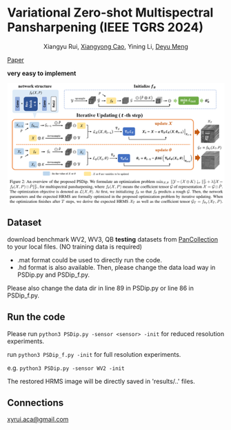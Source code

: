 # Variational Zero-shot Multispectral Pansharpening (IEEE TGRS 2024)

<p align="center">
    Xiangyu Rui, <a href="https://github.com/xiangyongcao">Xiangyong Cao</a>, Yining Li, <a href="https://gr.xjtu.edu.cn/web/dymeng">Deyu Meng</a>
</p>

<p align="center">

[Paper](https://ieeexplore.ieee.org/document/10744593)

**very easy to implement**
  
<img src="./imgs/m.png" align="center"> 

## Dataset
download benchmark WV2, WV3, QB **testing** datasets from [PanCollection](https://liangjiandeng.github.io/PanCollection.html) to your local files. (NO training data is required)

* .mat format could be used to directly run the code.
* .hd format is also available. Then, please change the data load way in PSDip.py and PSDip_f.py.

Please also change the data dir in line 89 in PSDip.py or line 86 in PSDip_f.py.

## Run the code
Please run ``python3 PSDip.py -sensor <sensor> -init`` for reduced resolution experiments.

run ``python3 PSDip_f.py -init`` for full resolution experiments.

e.g. ``python3 PSDip.py -sensor WV2 -init``

The restored HRMS image will be directly saved in 'results/..' files. 

## Connections
<a href="mailto:xyrui.aca@gmail.com">xyrui.aca@gmail.com</a> 

